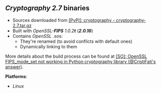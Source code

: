 *Cryptography 2.7* binaries
---------------------------

- Sources downloaded from [[PyPI]: cryptography - cryptography-2.7.tar.gz](https://files.pythonhosted.org/packages/c2/95/f43d02315f4ec074219c6e3124a87eba1d2d12196c2767fadfdc07a83884/cryptography-2.7.tar.gz)
- Built with *OpenSSL-**FIPS** 1.0.2**t*** (***2.0.16***)
- Contains *OpenSSL* *.so*s:
    - They're renamed (to avoid conflicts with default ones)
    - Dynamically linking to them

More details about the build process can be found at [[SO]: OpenSSL FIPS\_mode\_set not working in Python cryptography library (@CristiFati's answer)](https://stackoverflow.com/questions/58228435/openssl-fips-mode-set-not-working-in-python-cryptography-library/58311407#58311407).

**Platforms**:
- *Linux*

